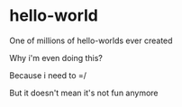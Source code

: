 # hello-world
One of millions of hello-worlds ever created

Why i'm even doing this?

Because i need to =/

But it doesn't mean it's not fun anymore
